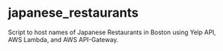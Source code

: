 # japanese_restaurants
Script to host names of Japanese Restaurants in Boston using Yelp API, AWS Lambda, and AWS API-Gateway.

